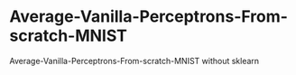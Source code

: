 # Average-Vanilla-Perceptrons-From-scratch-MNIST
Average-Vanilla-Perceptrons-From-scratch-MNIST without sklearn
